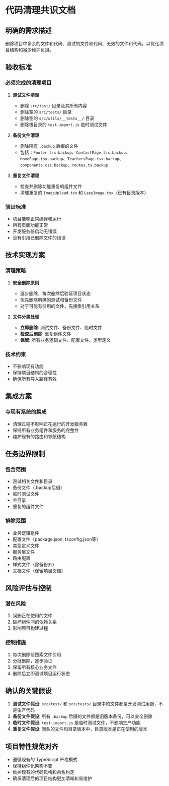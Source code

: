 # 代码清理共识文档

## 明确的需求描述

删除项目中多余的文件和代码、测试的文件和代码、无效的文件和代码，以优化项目结构和减少维护负担。

## 验收标准

### 必须完成的清理项目
1. **测试文件清理**
   - 删除 `src/test/` 目录及其所有内容
   - 删除空的 `src/tests/` 目录
   - 删除空的 `src/utils/__tests__/` 目录
   - 删除根目录的 `test-import.js` 临时测试文件

2. **备份文件清理**
   - 删除所有 `.backup` 后缀的文件
   - 包括：`Footer.tsx.backup`、`ContactPage.tsx.backup`、`HomePage.tsx.backup`、`TeachersPage.tsx.backup`、`components.css.backup`、`routes.ts.backup`

3. **重复文件清理**
   - 检查并删除功能重复的组件文件
   - 清理重复的 `ImageUpload.tsx` 和 `LazyImage.tsx`（已有目录版本）

### 验证标准
- 项目能够正常编译和运行
- 所有页面功能正常
- 开发服务器启动无错误
- 没有引用已删除文件的错误

## 技术实现方案

### 清理策略
1. **安全删除原则**
   - 逐步删除，每次删除后验证项目状态
   - 优先删除明确的测试和备份文件
   - 对于可能有引用的文件，先搜索引用关系

2. **文件分类处理**
   - **立即删除**: 测试文件、备份文件、临时文件
   - **检查后删除**: 重复组件文件
   - **保留**: 所有业务逻辑文件、配置文件、类型定义

### 技术约束
- 不影响现有功能
- 保持项目结构的合理性
- 确保所有导入路径有效

## 集成方案

### 与现有系统的集成
- 清理过程不影响正在运行的开发服务器
- 保持所有业务组件和服务的完整性
- 维护现有的路由和导航结构

## 任务边界限制

### 包含范围
- 测试相关文件和目录
- 备份文件（.backup后缀）
- 临时测试文件
- 空目录
- 重复的组件文件

### 排除范围
- 业务逻辑组件
- 配置文件（package.json, tsconfig.json等）
- 类型定义文件
- 服务层文件
- 路由配置
- 样式文件（除备份外）
- 文档文件（保留项目文档）

## 风险评估与控制

### 潜在风险
1. 误删正在使用的文件
2. 破坏组件间的依赖关系
3. 影响项目构建过程

### 控制措施
1. 每次删除前搜索文件引用
2. 分批删除，逐步验证
3. 保留所有核心业务文件
4. 删除后立即测试项目运行状态

## 确认的关键假设

1. **测试文件假设**: `src/test/` 和 `src/tests/` 目录中的文件都是开发测试用途，不是生产代码
2. **备份文件假设**: 所有 `.backup` 后缀的文件都是旧版本备份，可以安全删除
3. **临时文件假设**: `test-import.js` 是临时测试文件，不影响生产功能
4. **重复文件假设**: 同名的文件和目录版本中，目录版本是正在使用的版本

## 项目特性规范对齐

- 遵循现有的 TypeScript 严格模式
- 保持组件化架构不变
- 维护现有的代码风格和命名约定
- 确保清理后的项目结构更加清晰和易维护